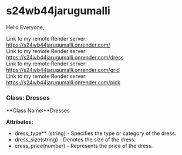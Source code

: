 # s24wb44jarugumalli

Hello Everyone,

Link to my remote Render server: https://s24wb44jarugumalli.onrender.com/<br>
Link to my remote Render server: https://s24wb44jarugumalli.onrender.com/dress<br>
Link to my remote Render server: https://s24wb44jarugumalli.onrender.com/grid<br>
Link to my remote Render server: https://s24wb44jarugumalli.onrender.com/pick

### Class: Dresses

**Class Name:**Dresses

**Attributes:** 
- dress_type** (string) - Specifies the type or category of the dress.
- dress_size(string) - Denotes the size of the dress.
- cress_price(number) - Represents the price of the dress.
